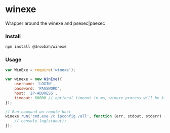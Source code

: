 # winexe
Wrapper around the winexe and psexec|paexec

### Install
```bash
npm install @droobah/winexe
```

### Usage
```javascript
var WinExe = require('winexe');

var winexe = new WinExe({
    username: 'LOGIN',
    password: 'PASSWORD',
    host: 'IP-ADDRESS',
    timeout: 60000 // optional timeout in ms, winexe process will be killed with SIGKILL
});

// Run command on remote host
winexe.run('cmd.exe /c ipconfig /all', function (err, stdout, stderr) {
    // console.log(stdout);
});
```
